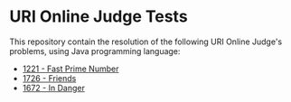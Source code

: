 # URI Online Judge Tests

This repository contain the resolution of the following URI Online Judge's problems, using Java programming language:
- [1221 - Fast Prime Number](https://www.urionlinejudge.com.br/judge/en/problems/view/1221)
- [1726 - Friends](https://www.urionlinejudge.com.br/judge/en/problems/view/1726)
- [1672 - In Danger](https://www.urionlinejudge.com.br/judge/en/problems/view/1672)
